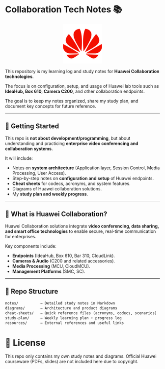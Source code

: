 # Collaboration Tech Notes 📚

<div align="center">
  <img src="/Images/huawei.png" alt="huawei logo" />
</div>

This repository is my learning log and study notes for **Huawei Collaboration technologies**.

The focus is on configuration, setup, and usage of Huawei lab tools such as **IdeaHub, Box 610, Camera C200**, and other collaboration endpoints.

The goal is to keep my notes organized, share my study plan, and document key concepts for future reference.

---

## 🚀 Getting Started

This repo is **not about development/programming**, but about understanding and practicing **enterprise video conferencing and collaboration systems**.

It will include:

- Notes on **system architecture** (Application layer, Session Control, Media Processing, User Access).
- Step-by-step notes on **configuration and setup** of Huawei endpoints.
- **Cheat sheets** for codecs, acronyms, and system features.
- Diagrams of Huawei collaboration solutions.
- My **study plan and weekly progress**.

---

## 📌 What is Huawei Collaboration?

Huawei Collaboration solutions integrate **video conferencing, data sharing, and smart office technologies** to enable secure, real-time communication for enterprises.

Key components include:

- **Endpoints** (IdeaHub, Box 610, Bar 310, CloudLink).
- **Cameras & Audio** (C200 and related accessories).
- **Media Processing** (MCU, CloudMCU).
- **Management Platforms** (SMC, SC).

---

## 📂 Repo Structure
```plaintext
notes/          → Detailed study notes in Markdown
diagrams/       → Architecture and product diagrams
cheat-sheets/   → Quick reference files (acronyms, codecs, scenarios)
study-plan/     → Weekly learning plan + progress log
resources/      → External references and useful links
```

# 📖 License

This repo only contains my own study notes and diagrams.
Official Huawei courseware (PDFs, slides) are not included here due to copyright.